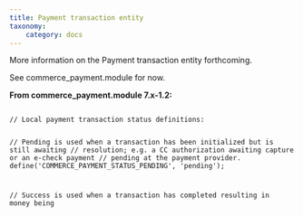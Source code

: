 ```yaml
---
title: Payment transaction entity
taxonomy:
    category: docs
---
```


More information on the Payment transaction entity forthcoming.

See commerce_payment.module for now.

<b>From commerce_payment.module 7.x-1.2:</b>

<code>
// Local payment transaction status definitions:

// Pending is used when a transaction has been initialized but is still awaiting
// resolution; e.g. a CC authorization awaiting capture or an e-check payment
// pending at the payment provider.
define('COMMERCE_PAYMENT_STATUS_PENDING', 'pending');

// Success is used when a transaction has completed resulting in money being
